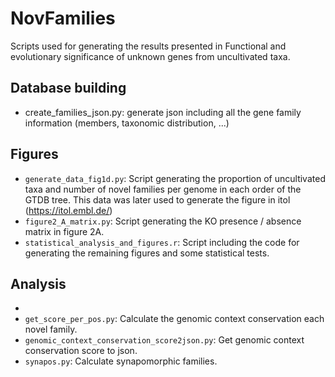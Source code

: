 # NovFamilies
Scripts used for generating the results presented in Functional and evolutionary significance of unknown genes from uncultivated taxa.

## Database building

- create_families_json.py: generate json including all the gene family information (members, taxonomic distribution, ...)

## Figures

- ``generate_data_fig1d.py``: Script generating the proportion of uncultivated taxa and number of novel families per genome in each order of the GTDB tree. This data was later used to generate the figure in itol (https://itol.embl.de/) 
- ``figure2_A_matrix.py``: Script generating the KO presence / absence matrix in figure 2A.
- ``statistical_analysis_and_figures.r``: Script including the code for generating the remaining figures and some statistical tests. 

## Analysis

- 
- ``get_score_per_pos.py``: Calculate the genomic context conservation each novel family.
- ``genomic_context_conservation_score2json.py``: Get genomic context conservation score to json. 
- ``synapos.py``: Calculate synapomorphic families. 
